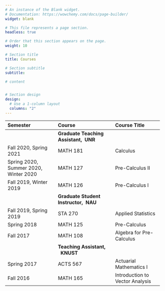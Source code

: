 ```yaml
---
# An instance of the Blank widget.
# Documentation: https://wowchemy.com/docs/page-builder/
widget: blank

# This file represents a page section.
headless: true

# Order that this section appears on the page.
weight: 10

# Section title
title: Courses

# Section subtitle
subtitle:

# content


# Section design
design:
  # Use a 1-column layout
  columns: "2" 
---
```



|Semester |  Course | Course Title|
:--- | :--- | :--- |
|| **Graduate Teaching Assistant,&nbsp;&nbsp;UNR**|
Fall 2020, Spring 2021   |  MATH 181  | Calculus
Spring 2020, Summer 2020, Winter 2020 |  MATH 127  | Pre-Calculus II
Fall 2019, Winter 2019 |  MATH 126  | Pre-Calculus I
|| **Graduate Student Instructor,&nbsp;&nbsp;NAU**|
Fall 2019, Spring 2019 |  STA 270  | Applied Statistics
Spring 2018 |  MATH 125  | Pre-Calculus
Fall 2017 |  MATH 108  | Algebra for Pre-Calculus
||**Teaching Assistant, &nbsp;&nbsp;KNUST**|
Spring 2017 |  ACTS 567  | Actuarial Mathematics I
Fall 2016 |  MATH 165  | Introduction to Vector Analysis

